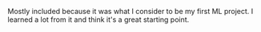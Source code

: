 Mostly included because it was what I consider to be my first ML project. I learned a lot from it and think it's a great starting point.